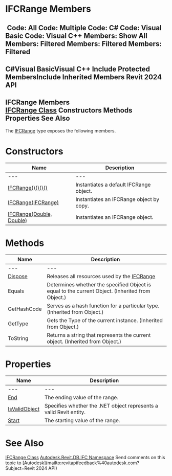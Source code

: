 # IFCRange Members

﻿
 Code: All Code: Multiple Code: C# Code: Visual Basic Code: Visual C++  Members: Show All Members: Filtered Members: Filtered Members: Filtered   
---  
C#Visual BasicVisual C++
Include Protected MembersInclude Inherited Members
Revit 2024 API  
---  
IFCRange Members  
[IFCRange Class](dd18e556-a0d8-7bbb-1522-518d8a82736f.md "IFCRange Class") Constructors Methods Properties See Also  
---  
The [IFCRange](dd18e556-a0d8-7bbb-1522-518d8a82736f.md "IFCRange Class") type exposes the following members.
# Constructors
| Name | Description |
| --- | --- |
| --- | --- | --- |
| [IFCRange()()()()](70025e31-0331-eaf3-1120-4863199c968a.md "IFCRange Constructor") | Instantiates a default IFCRange object. |
| [IFCRange(IFCRange)](bf91ad60-3e1b-771d-05bb-2b208ad2a596.md "IFCRange Constructor \(IFCRange\)") | Instantiates an IFCRange object by copy. |
| [IFCRange(Double, Double)](06d488f2-3fc0-0e15-8048-116c7ce00d5f.md "IFCRange Constructor \(Double, Double\)") | Instantiates an IFCRange object. |

# Methods
| Name | Description |
| --- | --- |
| --- | --- | --- |
| [Dispose](569a4a3b-d703-8cf5-27e3-24edd9a73afb.md "Dispose Method") | Releases all resources used by the [IFCRange](dd18e556-a0d8-7bbb-1522-518d8a82736f.md "IFCRange Class") |
| Equals | Determines whether the specified Object is equal to the current Object. (Inherited from Object.) |
| GetHashCode | Serves as a hash function for a particular type.  (Inherited from Object.) |
| GetType | Gets the Type of the current instance. (Inherited from Object.) |
| ToString | Returns a string that represents the current object. (Inherited from Object.) |

# Properties
| Name | Description |
| --- | --- |
| --- | --- | --- |
| [End](b0b57633-20f0-49c1-5ea3-1acd8e16c2f5.md "End Property") | The ending value of the range. |
| [IsValidObject](638a0ef2-7b9a-3bb7-8d65-e7f80f742e5e.md "IsValidObject Property") | Specifies whether the .NET object represents a valid Revit entity. |
| [Start](63a05901-d8da-3fa3-f46f-58add4498162.md "Start Property") | The starting value of the range. |

# See Also
[IFCRange Class](dd18e556-a0d8-7bbb-1522-518d8a82736f.md "IFCRange Class")
[Autodesk.Revit.DB.IFC Namespace](b823fafb-1ba1-896b-4097-142c2817ce74.md "Autodesk.Revit.DB.IFC Namespace")
Send comments on this topic to [Autodesk](mailto:revitapifeedback%40autodesk.com?Subject=Revit 2024 API)